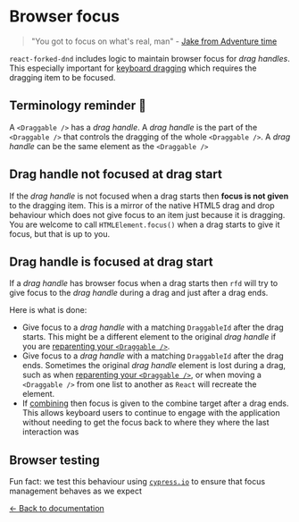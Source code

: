 # Browser focus

> "You got to focus on what's real, man" - [Jake from Adventure time](https://www.youtube.com/watch?v=TFGz6Qvg1CE)

`react-forked-dnd` includes logic to maintain browser focus for _drag handles_. This especially important for [keyboard dragging](/docs/sensors/keyboard.md) which requires the dragging item to be focused.

## Terminology reminder 📖

A `<Draggable />` has a _drag handle_. A _drag handle_ is the part of the `<Draggable />` that controls the dragging of the whole `<Draggable />`. A _drag handle_ can be the same element as the `<Draggable />`

## Drag handle not focused at drag start

If the _drag handle_ is not focused when a drag starts then **focus is not given** to the dragging item. This is a mirror of the native HTML5 drag and drop behaviour which does not give focus to an item just because it is dragging. You are welcome to call `HTMLElement.focus()` when a drag starts to give it focus, but that is up to you.

## Drag handle is focused at drag start

If a _drag handle_ has browser focus when a drag starts then `rfd` will try to give focus to the _drag handle_ during a drag and just after a drag ends.

Here is what is done:

- Give focus to a _drag handle_ with a matching `DraggableId` after the drag starts. This might be a different element to the original _drag handle_ if you are [reparenting your `<Draggable />`](/docs/guides/reparenting.md).
- Give focus to a _drag handle_ with a matching `DraggableId` after the drag ends. Sometimes the original _drag handle_ element is lost during a drag, such as when [reparenting your `<Draggable />`](/docs/guides/reparenting.md), or when moving a `<Draggable />` from one list to another as `React` will recreate the element.
- If [combining](/docs/guides/combining.md) then focus is given to the combine target after a drag ends. This allows keyboard users to continue to engage with the application without needing to get the focus back to where they where the last interaction was

## Browser testing

Fun fact: we test this behaviour using [`cypress.io`](http://cypress.io) to ensure that focus management behaves as we expect

[← Back to documentation](/README.md#documentation-)
